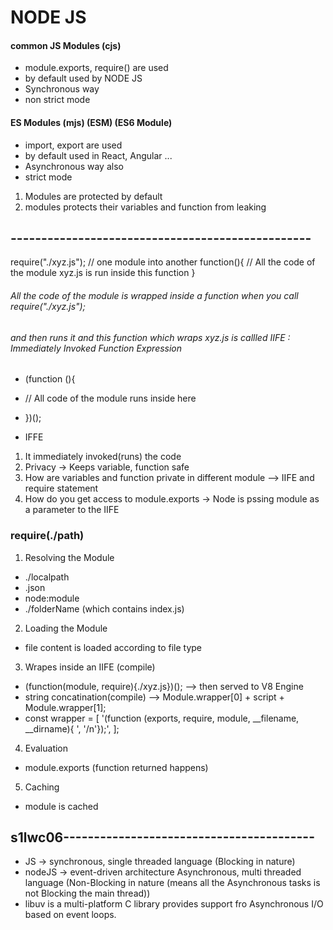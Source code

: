 # NODE JS

#### common JS Modules (cjs)
- module.exports, require() are used
- by default used by NODE JS
- Synchronous way
- non strict mode

#### ES Modules (mjs) (ESM) (ES6 Module)
- import, export are used
- by default used in React, Angular ...
- Asynchronous way also
- strict mode

1. Modules are protected by default
2. modules protects their variables and function from leaking


## -------------------------------------------------
require("./xyz.js"); // one module into another
function(){
    // All the code of the module xyz.js is run inside this function
}
###### All the code of the module is wrapped inside a function when you call require("./xyz.js"); 
###### and then runs it and this function which wraps xyz.js is callled IIFE : Immediately Invoked Function Expression
- (function (){
-    // All code of the module runs inside here
- })();

- IFFE 
1. It immediately invoked(runs) the code
2. Privacy -> Keeps variable, function safe
3. How are variables and function private in different module --> IIFE and require statement
4. How do you get access to module.exports -> Node is pssing module as a parameter to the IIFE

### require(./path)
1. Resolving the Module
- ./localpath
- .json
- node:module
- ./folderName (which contains index.js)

2. Loading the Module
- file content is loaded according to file type

3. Wrapes inside an IIFE (compile)
- (function(module, require){./xyz.js})(); --> then served to V8 Engine
- string concatination(compile) --> Module.wrapper[0] + script + Module.wrapper[1];
- const wrapper = [
    '(function (exports, require, module, __filename, __dirname){ ', '/n'});',
];

4. Evaluation
- module.exports (function returned happens)

5. Caching
- module is cached  

## s1lwc06-----------------------------------------
- JS -> synchronous, single threaded language (Blocking in nature)
- nodeJS -> event-driven architecture Asynchronous, multi threaded language (Non-Blocking in nature (means all the Asynchronous tasks is not Blocking the main thread))
- libuv is a multi-platform C library provides support fro Asynchronous I/O based on event loops.